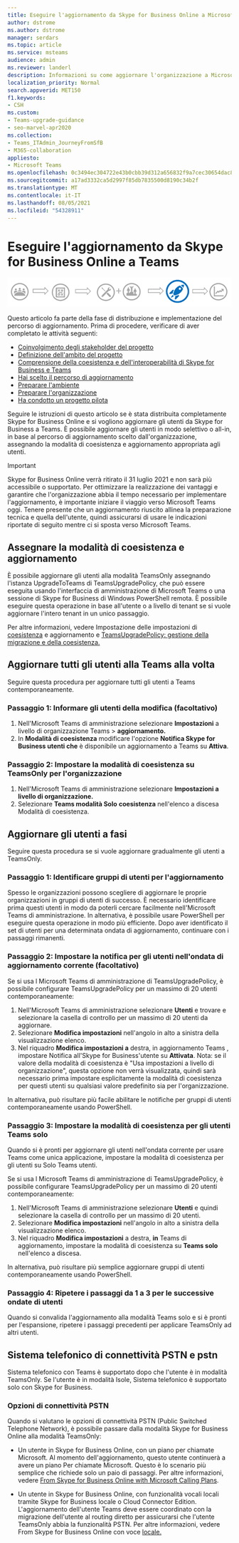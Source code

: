 ```yaml
---
title: Eseguire l'aggiornamento da Skype for Business Online a Microsoft Teams
author: dstrome
ms.author: dstrome
manager: serdars
ms.topic: article
ms.service: msteams
audience: admin
ms.reviewer: landerl
description: Informazioni su come aggiornare l'organizzazione a Microsoft Teams da una distribuzione Skype for Business Online.
localization_priority: Normal
search.appverid: MET150
f1.keywords:
- CSH
ms.custom:
- Teams-upgrade-guidance
- seo-marvel-apr2020
ms.collection:
- Teams_ITAdmin_JourneyFromSfB
- M365-collaboration
appliesto:
- Microsoft Teams
ms.openlocfilehash: 0c3494ec304722e43b0cbb39d312a656832f9a7cec30654dac8ebb6fefd3e3dc
ms.sourcegitcommit: a17ad3332ca5d2997f85db7835500d8190c34b2f
ms.translationtype: MT
ms.contentlocale: it-IT
ms.lasthandoff: 08/05/2021
ms.locfileid: "54328911"
---
```

# <a name="upgrade-from-skype-for-business-online-to-teams"></a>Eseguire l'aggiornamento da Skype for Business Online a Teams

![Diagramma del percorso di aggiornamento, enfatizzando la distribuzione e l'implementazione](media/upgrade-banner-deployment.png "Fasi del percorso di aggiornamento, con particolare attenzione alla fase di distribuzione e implementazione")

Questo articolo fa parte della fase di distribuzione e implementazione del percorso di aggiornamento. Prima di procedere, verificare di aver completato le attività seguenti:

- [Coinvolgimento degli stakeholder del progetto](upgrade-enlist-stakeholders.md)
- [Definizione dell'ambito del progetto](./upgrade-define-project-scope.md)
- [Comprensione della coesistenza e dell'interoperabilità di Skype for Business e Teams](./teams-and-skypeforbusiness-coexistence-and-interoperability.md)
- [Hai scelto il percorso di aggiornamento](upgrade-and-coexistence-of-skypeforbusiness-and-teams.md)
- [Preparare l'ambiente](./upgrade-prepare-environment.md)
- [Preparare l'organizzazione](./upgrade-prepare-organization.md)
- [Ha condotto un progetto pilota](./pilot-essentials.md)

Seguire le istruzioni di questo articolo se è stata distribuita completamente Skype for Business Online e si vogliono aggiornare gli utenti da Skype for Business a Teams. È possibile aggiornare gli utenti in modo selettivo o all-in, in base al percorso di aggiornamento scelto dall'organizzazione, assegnando la modalità di coesistenza e aggiornamento appropriata agli utenti.

> [!IMPORTANT]
> Skype for Business Online verrà ritirato il 31 luglio 2021 e non sarà più accessibile o supportato. Per ottimizzare la realizzazione dei vantaggi e garantire che l'organizzazione abbia il tempo necessario per implementare l'aggiornamento, è importante iniziare il viaggio verso Microsoft Teams oggi. Tenere presente che un aggiornamento riuscito allinea la preparazione tecnica e quella dell'utente, quindi assicurarsi di usare le indicazioni riportate di seguito mentre ci si sposta verso Microsoft Teams.

## <a name="assign-the-coexistence-and-upgrade-mode"></a>Assegnare la modalità di coesistenza e aggiornamento

È possibile aggiornare gli utenti alla modalità TeamsOnly assegnando l'istanza UpgradeToTeams di TeamsUpgradePolicy, che può essere eseguita usando l'interfaccia di amministrazione di Microsoft Teams o una sessione di Skype for Business di Windows PowerShell remota. È possibile eseguire questa operazione in base all'utente o a livello di tenant se si vuole aggiornare l'intero tenant in un unico passaggio. 

Per altre informazioni, vedere Impostazione delle impostazioni di [coesistenza](./setting-your-coexistence-and-upgrade-settings.md) e aggiornamento e [TeamsUpgradePolicy: gestione della migrazione e della coesistenza.](upgrade-to-teams-on-prem-tools.md)

## <a name="upgrade-all-users-to-teams-at-one-time"></a>Aggiornare tutti gli utenti alla Teams alla volta

Seguire questa procedura per aggiornare tutti gli utenti a Teams contemporaneamente.

### <a name="step-1-notify-the-users-of-the-change-optional"></a>Passaggio 1: Informare gli utenti della modifica (facoltativo)

1. Nell'Microsoft Teams di amministrazione selezionare **Impostazioni** a livello di organizzazione Teams  >  **aggiornamento.**
2. In **Modalità di coesistenza** modificare l'opzione **Notifica Skype for Business utenti che** è disponibile un aggiornamento a Teams su **Attiva**.

### <a name="step-2-set-the-coexistence-mode-to-teamsonly-for-the-organization"></a>Passaggio 2: Impostare la modalità di coesistenza su TeamsOnly per l'organizzazione

1. Nell'Microsoft Teams di amministrazione selezionare **Impostazioni a livello di organizzazione.**
2. Selezionare **Teams modalità Solo** **coesistenza** nell'elenco a discesa Modalità di coesistenza.

## <a name="upgrade-users-in-stages"></a>Aggiornare gli utenti a fasi

Seguire questa procedura se si vuole aggiornare gradualmente gli utenti a TeamsOnly.

### <a name="step-1-identify-groups-of-users-for-upgrade"></a>Passaggio 1: Identificare gruppi di utenti per l'aggiornamento

Spesso le organizzazioni possono scegliere di aggiornare le proprie organizzazioni in gruppi di utenti di successo.  È necessario identificare prima questi utenti in modo da poterli cercare facilmente nell'Microsoft Teams di amministrazione. In alternativa, è possibile usare PowerShell per eseguire questa operazione in modo più efficiente. Dopo aver identificato il set di utenti per una determinata ondata di aggiornamento, continuare con i passaggi rimanenti.

### <a name="step-2-set-notification-for-the-users-in-the-current-upgrade-wave-optional"></a>Passaggio 2: Impostare la notifica per gli utenti nell'ondata di aggiornamento corrente (facoltativo)

Se si usa l Microsoft Teams di amministrazione di TeamsUpgradePolicy, è possibile configurare TeamsUpgradePolicy per un massimo di 20 utenti contemporaneamente:
1. Nell'Microsoft Teams di amministrazione selezionare **Utenti** e trovare e selezionare la casella di controllo per un massimo di 20 utenti da aggiornare. 
2. Selezionare **Modifica impostazioni** nell'angolo in alto a sinistra della visualizzazione elenco. 
3. Nel riquadro **Modifica impostazioni a** destra, in aggiornamento Teams , impostare Notifica all'Skype for Business'utente su **Attivata**.   Nota: se il valore della modalità di coesistenza è "Usa impostazioni a livello di organizzazione", questa opzione non verrà visualizzata, quindi sarà necessario prima impostare esplicitamente la modalità di coesistenza per questi utenti su qualsiasi valore predefinito sia per l'organizzazione.

In alternativa, può risultare più facile abilitare le notifiche per gruppi di utenti contemporaneamente usando PowerShell. 

### <a name="step-3-set-the-coexistence-mode-for-users-to-teams-only"></a>Passaggio 3: Impostare la modalità di coesistenza per gli utenti Teams solo

Quando si è pronti per aggiornare gli utenti nell'ondata corrente per usare Teams come unica applicazione, impostare la modalità di coesistenza per gli utenti su Solo Teams utenti.

Se si usa l Microsoft Teams di amministrazione di TeamsUpgradePolicy, è possibile configurare TeamsUpgradePolicy per un massimo di 20 utenti contemporaneamente:
1. Nell'Microsoft Teams di amministrazione selezionare **Utenti** e quindi selezionare la casella di controllo per un massimo di 20 utenti.
2. Selezionare **Modifica impostazioni** nell'angolo in alto a sinistra della visualizzazione elenco.
3. Nel riquadro **Modifica impostazioni** a destra, **in** Teams di aggiornamento, impostare la modalità di coesistenza su **Teams solo** nell'elenco a discesa.

In alternativa, può risultare più semplice aggiornare gruppi di utenti contemporaneamente usando PowerShell. 

### <a name="step-4-repeat-steps-1-3-for-successive-waves-of-users"></a>Passaggio 4: Ripetere i passaggi da 1 a 3 per le successive ondate di utenti

Quando si convalida l'aggiornamento alla modalità Teams solo e si è pronti per l'espansione, ripetere i passaggi precedenti per applicare TeamsOnly ad altri utenti.  


## <a name="phone-system-and-pstn-connectivity-options"></a>Sistema telefonico di connettività PSTN e pstn

Sistema telefonico con Teams è supportato dopo che l'utente è in modalità TeamsOnly. Se l'utente è in modalità Isole, Sistema telefonico è supportato solo con Skype for Business.  

### <a name="pstn-connectivity-options"></a>Opzioni di connettività PSTN

Quando si valutano le opzioni di connettività PSTN (Public Switched Telephone Network), è possibile passare dalla modalità Skype for Business Online alla modalità TeamsOnly:

- Un utente in Skype for Business Online, con un piano per chiamate Microsoft. Al momento dell'aggiornamento, questo utente continuerà a avere un piano Per chiamate Microsoft. Questo è lo scenario più semplice che richiede solo un paio di passaggi. Per altre informazioni, vedere [From Skype for Business Online with Microsoft Calling Plans](upgrade-to-teams-on-prem-pstn-considerations.md#from-skype-for-business-online-with-microsoft-calling-plans).

- Un utente in Skype for Business Online, con funzionalità vocali locali tramite Skype for Business locale o Cloud Connector Edition. L'aggiornamento dell'utente Teams deve essere coordinato con la migrazione dell'utente al routing diretto per assicurarsi che l'utente TeamsOnly abbia la funzionalità PSTN.  Per altre informazioni, vedere From Skype for Business Online con voce [locale.](upgrade-to-teams-on-prem-pstn-considerations.md#from-skype-for-business-online-with-on-premises-voice)